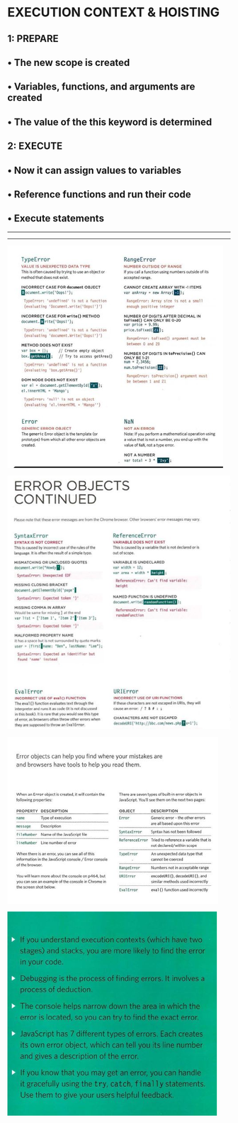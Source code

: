 # EXECUTION CONTEXT & HOISTING

## 1: PREPARE
## • The new scope is created
## • Variables, functions, and arguments are created
## • The value of the this keyword is determined

## 2: EXECUTE
## • Now it can assign values to variables
## • Reference functions and run their code
## • Execute statements

_______________________________________________________________
______________________________________________________________

![.](pic10/1.JPG)


![.](pic10/2.JPG)


![.](pic10/3.JPG)


![.](pic10/4.JPG)
